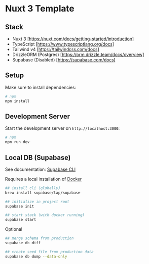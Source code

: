 # Nuxt 3 Template
## Stack
- Nuxt 3 [https://nuxt.com/docs/getting-started/introduction]
- TypeScript [https://www.typescriptlang.org/docs]
- Tailwind v4 [https://tailwindcss.com/docs]
- DrizzleORM (Postgres) [https://orm.drizzle.team/docs/overview]
- Supabase (Disabled) [https://supabase.com/docs]

## Setup
Make sure to install dependencies:

```bash
# npm
npm install
```

## Development Server
Start the development server on `http://localhost:3000`:

```bash
# npm
npm run dev
```

## Local DB (Supabase)
See documentation: [Supabase CLI](https://supabase.com/docs/guides/local-development/cli/getting-started)

Requires a local installation of [Docker](https://www.docker.com/products/docker-desktop/)

```bash
## install cli (globally)
brew install supabase/tap/supabase

## initialize in project root
supabase init

## start stack (with docker running)
supabase start
```

Optional
```bash
## merge schema from production
supabase db diff

## create seed file from production data
supabase db dump --data-only
```